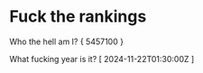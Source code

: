 # Fuck the rankings

Who the hell am I?
{ 5457100 }

What fucking year is it?
[ 2024-11-22T01:30:00Z ]

